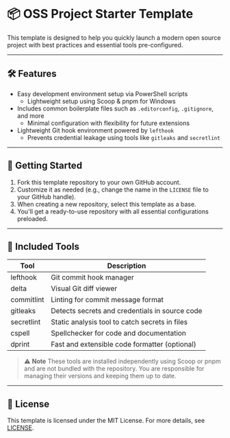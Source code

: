 # 📦 OSS Project Starter Template

This template is designed to help you quickly launch a modern open source project with best practices and essential tools pre-configured.

---

## 🛠 Features

- Easy development environment setup via PowerShell scripts
  - Lightweight setup using Scoop & pnpm for Windows
- Includes common boilerplate files such as `.editorconfig`, `.gitignore`, and more
  - Minimal configuration with flexibility for future extensions
- Lightweight Git hook environment powered by `lefthook`
  - Prevents credential leakage using tools like `gitleaks` and `secretlint`

---

## 🚀 Getting Started

1. Fork this template repository to your own GitHub account.
2. Customize it as needed (e.g., change the name in the `LICENSE` file to your GitHub handle).
3. When creating a new repository, select this template as a base.
4. You'll get a ready-to-use repository with all essential configurations preloaded.

---

## 🧰 Included Tools

| Tool       | Description                                    |
| ---------- | ---------------------------------------------- |
| lefthook   | Git commit hook manager                        |
| delta      | Visual Git diff viewer                         |
| commitlint | Linting for commit message format              |
| gitleaks   | Detects secrets and credentials in source code |
| secretlint | Static analysis tool to catch secrets in files |
| cspell     | Spellchecker for code and documentation        |
| dprint     | Fast and extensible code formatter (optional)  |

> ⚠️ **Note**
> These tools are installed independently using Scoop or pnpm and are not bundled with the repository.
> You are responsible for managing their versions and keeping them up to date.

---

## 📄 License

This template is licensed under the MIT License.
For more details, see [LICENSE](./LICENSE).
